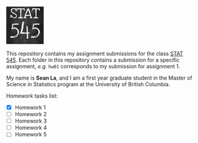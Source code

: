 ![STAT 545 logo](/res/stat545-logo-s.png)

This repository contains my assignment submissions for the class [STAT 545](https://stat545.stat.ubc.ca).
Each folder in this repository contains a submission for a specific assignment, _e.g._ `hw01` corresponds to my submission for assignment 1.

My name is **Sean La**, and I am a first year graduate student in the Master of Science in Statistics program at the University of British Columbia.

Homework tasks list:
* [x] Homework 1
* [ ] Homework 2
* [ ] Homework 3
* [ ] Homework 4
* [ ] Homework 5
